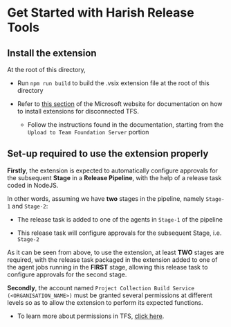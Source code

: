 
# Get Started with Harish Release Tools

## Install the extension

At the root of this directory,

* Run `npm run build` to build the .vsix extension file at the root of this directory

* Refer to [this section](https://docs.microsoft.com/en-us/azure/devops/marketplace/get-tfs-extensions?view=tfs-2018#install-extensions-for-disconnected-tfs) of the Microsoft website for documentation on how to install extensions for disconnected TFS.

  * Follow the instructions found in the documentation, starting from the `Upload to Team Foundation Server` portion

## Set-up required to use the extension properly

__Firstly__, the extension is expected to automatically configure approvals for the subsequent __Stage__ in a __Release Pipeline__, with the help of a release task coded in NodeJS.

In other words, assuming we have __two__ stages in the pipeline, namely `Stage-1` and `Stage-2`:

* The release task is added to one of the agents in `Stage-1` of the pipeline

* This release task will configure approvals for the subsequent Stage, i.e. `Stage-2`

As it can be seen from above, to use the extension, at least __TWO__ stages are required, with the release task packaged in the extension added to one of the agent jobs running in the __FIRST__ stage, allowing this release task to configure approvals for the second stage.

__Secondly__, the account named `Project Collection Build Service (<ORGANISATION_NAME>)` must be granted several permissions at different levels so as to allow the extension to perform its expected functions.

* To learn more about permissions in TFS, [click here](https://docs.microsoft.com/en-us/azure/devops/organizations/security/about-permissions?view=tfs-2018).
